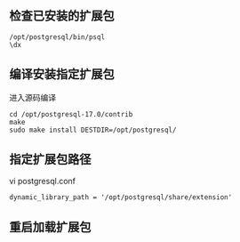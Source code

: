 ## 检查已安装的扩展包
```
/opt/postgresql/bin/psql
\dx
```

## 编译安装指定扩展包
进入源码编译
```
cd /opt/postgresql-17.0/contrib
make
sudo make install DESTDIR=/opt/postgresql/
```

## 指定扩展包路径
vi postgresql.conf
```
dynamic_library_path = '/opt/postgresql/share/extension'
```

## 重启加载扩展包
```

```
